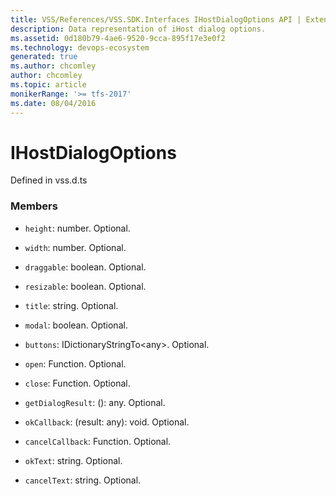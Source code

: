 ```yaml
---
title: VSS/References/VSS.SDK.Interfaces IHostDialogOptions API | Extensions for Azure DevOps Services
description: Data representation of iHost dialog options.
ms.assetid: 0d180b79-4ae6-9520-9cca-895f17e3e0f2
ms.technology: devops-ecosystem
generated: true
ms.author: chcomley
author: chcomley
ms.topic: article
monikerRange: '>= tfs-2017'
ms.date: 08/04/2016
---
```


# IHostDialogOptions

Defined in vss.d.ts

### Members

* `height`: number. Optional.

* `width`: number. Optional.

* `draggable`: boolean. Optional.

* `resizable`: boolean. Optional.

* `title`: string. Optional.

* `modal`: boolean. Optional.

* `buttons`: IDictionaryStringTo&lt;any&gt;. Optional.

* `open`: Function. Optional.

* `close`: Function. Optional.

* `getDialogResult`: (): any. Optional.

* `okCallback`: (result: any): void. Optional.

* `cancelCallback`: Function. Optional.

* `okText`: string. Optional.

* `cancelText`: string. Optional.

